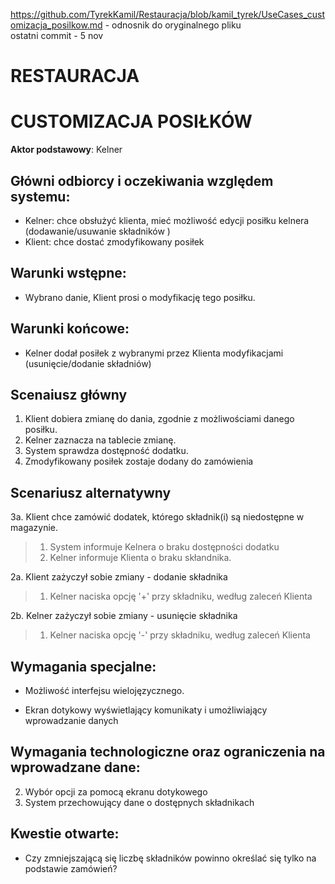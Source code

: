 https://github.com/TyrekKamil/Restauracja/blob/kamil_tyrek/UseCases_customizacja_posilkow.md - odnosnik do oryginalnego pliku  
ostatni commit - 5 nov    
# RESTAURACJA  
# CUSTOMIZACJA POSIŁKÓW 
**Aktor podstawowy**: Kelner  
  
## Główni odbiorcy i oczekiwania względem systemu:  
  
* Kelner: chce obsłużyć klienta, mieć możliwość edycji posiłku kelnera (dodawanie/usuwanie składników )
* Klient: chce dostać zmodyfikowany posiłek

## Warunki wstępne:  
* Wybrano danie, Klient prosi o modyfikację tego posiłku.
## Warunki końcowe: 
* Kelner dodał posiłek z wybranymi przez Klienta modyfikacjami (usunięcie/dodanie składniów)
  
## Scenaiusz główny  
  
1. Klient dobiera zmianę do dania, zgodnie z możliwościami danego posiłku. 
2. Kelner zaznacza na tablecie zmianę.
3. System sprawdza dostępność dodatku.
4. Zmodyfikowany posiłek zostaje dodany do zamówienia 
  
## Scenariusz alternatywny  
3a. Klient chce zamówić dodatek, którego składnik(i) są niedostępne w magazynie.
 > 1. System informuje Kelnera o braku dostępności dodatku
 > 2. Kelner informuje Klienta o braku skłandnika.

2a. Klient zażyczył sobie zmiany - dodanie składnika 
> 1. Kelner naciska opcję '+' przy składniku, według zaleceń Klienta    
 
2b. Kelner zażyczył sobie zmiany - usunięcie składnika  
 > 1. Kelner naciska opcję '-' przy składniku, według zaleceń Klienta  
## Wymagania specjalne:   
  

* Możliwość interfejsu wielojęzycznego.

* Ekran dotykowy wyświetlający komunikaty i umożliwiający wprowadzanie danych


## Wymagania technologiczne oraz ograniczenia na wprowadzane dane:
2. Wybór opcji za pomocą ekranu dotykowego  
3. System przechowujący dane o dostępnych składnikach

  
## Kwestie otwarte:  
  
* Czy zmniejszającą się liczbę składników powinno określać się tylko na podstawie zamówień?


  
